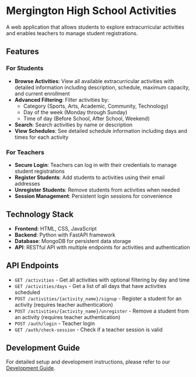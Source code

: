# Mergington High School Activities

A web application that allows students to explore extracurricular activities and enables teachers to manage student registrations.

## Features

### For Students
- **Browse Activities**: View all available extracurricular activities with detailed information including description, schedule, maximum capacity, and current enrollment
- **Advanced Filtering**: Filter activities by:
  - Category (Sports, Arts, Academic, Community, Technology)
  - Day of the week (Monday through Sunday)
  - Time of day (Before School, After School, Weekend)
- **Search**: Search activities by name or description
- **View Schedules**: See detailed schedule information including days and times for each activity

### For Teachers
- **Secure Login**: Teachers can log in with their credentials to manage student registrations
- **Register Students**: Add students to activities using their email addresses
- **Unregister Students**: Remove students from activities when needed
- **Session Management**: Persistent login sessions for convenience

## Technology Stack

- **Frontend**: HTML, CSS, JavaScript
- **Backend**: Python with FastAPI framework
- **Database**: MongoDB for persistent data storage
- **API**: RESTful API with multiple endpoints for activities and authentication

## API Endpoints

- `GET /activities` - Get all activities with optional filtering by day and time
- `GET /activities/days` - Get a list of all days that have activities scheduled
- `POST /activities/{activity_name}/signup` - Register a student for an activity (requires teacher authentication)
- `POST /activities/{activity_name}/unregister` - Remove a student from an activity (requires teacher authentication)
- `POST /auth/login` - Teacher login
- `GET /auth/check-session` - Check if a teacher session is valid

## Development Guide

For detailed setup and development instructions, please refer to our [Development Guide](../docs/how-to-develop.md).
